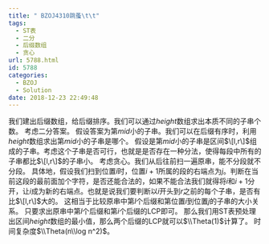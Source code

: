 ```yaml
---
title: " BZOJ4310跳蚤\t\t"
tags:
  - ST表
  - 二分
  - 后缀数组
  - 贪心
url: 5788.html
id: 5788
categories:
  - BZOJ
  - Solution
date: 2018-12-23 22:49:48
---
```


我们建出后缀数组，给后缀排序。我们可以通过$height$数组求出本质不同的子串个数。 考虑二分答案。 假设答案为第$mid$小的子串。我们可以在后缀有序时，利用$height$数组求出第$mid$小的子串是哪个。 假设是第$mid$小的子串是区间$\[l,r\]$组成的子串。考虑这个子串是否可行，也就是是否存在一种分法，使得每段中所有的子串都比$\[l,r\]$的子串小。 考虑贪心。我们从后往前扫一遍原串，能不分段就不分段。 具体地，假设我们扫到位置$i$时，位置$i+1$所属的段的右端点为$j$。判断在当前这段的最前面加个字符，是否还能合法的，如果不能合法我们就得将$i$和$i+1$分开，让$i$成为新的右端点。也就是说我们要判断以$i$开头到$r$之前的每个子串，是否有比$\[l,r\]$大的。 这相当于比较原串中第$l$个后缀和第位置$i$到位置$j$的子串的大小关系。 只要求出原串中第$l$个后缀和第$i$个后缀的LCP即可。 那么我们用ST表预处理出区间$height$数组的最小值，那么两个后缀的LCP就可以$\\Theta(1)$计算了。 时间复杂度$\\Theta(n\\log n^2)$。